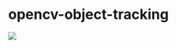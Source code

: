 # opencv-object-tracking

<a href="https://imgflip.com/gif/2seipb"><img src="https://i.imgflip.com/2seipb.gif"/></a>
